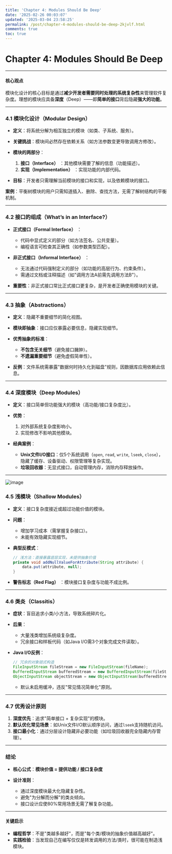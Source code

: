 ```yaml
---
title: 'Chapter 4: Modules Should Be Deep'
date: '2025-02-26 00:03:07'
updated: '2025-03-04 23:58:25'
permalink: /post/chapter-4-modules-should-be-deep-2kjvlf.html
comments: true
toc: true
---
```


# Chapter 4: Modules Should Be Deep

---

#### **核心观点**

模块化设计的核心目标是通过**减少开发者需要同时处理的系统复杂性**来管理软件复杂度。理想的模块应具备**深度**（Deep）——即**简单的接口**背后隐藏**强大的功能**。

---

### **4.1 模块化设计（Modular Design）**

* **定义**：将系统分解为相互独立的模块（如类、子系统、服务）。
* **关键挑战**：模块间必然存在依赖关系（如方法参数变更导致调用方修改）。
* **模块的两部分**：

  1. **接口（Interface）** ：其他模块需要了解的信息（功能描述）。
  2. **实现（Implementation）** ：实现功能的内部代码。
* **目标**：开发者只需理解当前模块的接口和实现，以及依赖模块的接口。

**案例**：平衡树模块的用户只需知道插入、删除、查找方法，无需了解树结构的平衡机制。

---

### **4.2 接口的组成（What’s in an Interface?）**

* **正式接口（Formal Interface）** ：

  * 代码中显式定义的部分（如方法签名、公共变量）。
  * 编程语言可检查其正确性（如参数类型匹配）。
* **非正式接口（Informal Interface）** ：

  * 无法通过代码强制定义的部分（如功能的高层行为、约束条件）。
  * 需通过文档或注释描述（如"调用方法A前需先调用方法B"）。
* **重要性**：非正式接口常比正式接口更复杂，是开发者正确使用模块的关键。

---

### **4.3 抽象（Abstractions）**

* **定义**：隐藏不重要细节的简化视图。
* **模块即抽象**：接口应仅暴露必要信息，隐藏实现细节。
* **优秀抽象的标准**：

  * **不包含无关细节**（避免接口臃肿）。
  * **不遗漏重要细节**（避免虚假简单性）。
* **反例**：文件系统需暴露"数据何时持久化到磁盘"规则，因数据库应用依赖此信息。

---

### **4.4 深度模块（Deep Modules）**

* **定义**：接口简单但功能强大的模块（高功能/接口复杂度比）。
* **优势**：

  1. 对外部系统复杂度影响小。
  2. 实现修改不影响其他模块。
* **经典案例**：

  * **Unix文件I/O接口**：仅5个系统调用（`open`​, `read`​, `write`​, `lseek`​, `close`​），隐藏了缓存、设备驱动、权限管理等复杂实现。
  * **垃圾回收器**：无显式接口，自动管理内存，消除内存释放操作。

---

​![image](assets/image-20250226094555-o7zrc4a.png)​

### **4.5 浅模块（Shallow Modules）**

* **定义**：接口复杂度接近或超过功能价值的模块。
* **问题**：

  * 增加学习成本（需掌握复杂接口）。
  * 未能有效隐藏实现细节。
* **典型反模式**：

  ```java
  // 浅方法：直接暴露底层实现，未提供抽象价值
  private void addNullValueForAttribute(String attribute) {
      data.put(attribute, null);
  }
  ```
* **警告标志（Red Flag）** ：模块接口复杂度与功能不成比例。

---

### **4.6 类炎（Classitis）**

* **症状**：盲目追求小类/小方法，导致系统碎片化。
* **后果**：

  * 大量浅类增加系统级复杂度。
  * 冗余接口和样板代码（如Java I/O需3个对象完成文件读取）。
* **Java I/O反例**：

  ```java
  // 冗余的对象链式构造
  FileInputStream fileStream = new FileInputStream(fileName);
  BufferedInputStream bufferedStream = new BufferedInputStream(fileStream);
  ObjectInputStream objectStream = new ObjectInputStream(bufferedStream);
  ```

  * 默认未启用缓冲，违反"常见情况简单化"原则。

---

### **4.7 优秀设计原则**

1. **深度优先**：追求"简单接口 + 复杂实现"的模块。
2. **默认优化常见场景**：如Unix文件I/O默认顺序访问，通过`lseek`​支持随机访问。
3. **接口最小化**：通过分层设计隐藏非必要功能（如垃圾回收器完全隐藏内存管理）。

---

### **结论**

* **核心公式**：**模块价值 = 提供功能 / 接口复杂度**
* **设计准则**：

  * 通过深度模块最大化隐藏复杂性。
  * 避免"为分解而分解"的类炎倾向。
  * 接口设计应使80%常用场景无需了解复杂功能。

---

#### **关键启示**

* **编程哲学**：不是"类越多越好"，而是"每个类/模块的抽象价值越高越好"。
* **实践检验**：当发现自己在编写仅仅是转发调用的方法/类时，很可能在制造浅模块。
